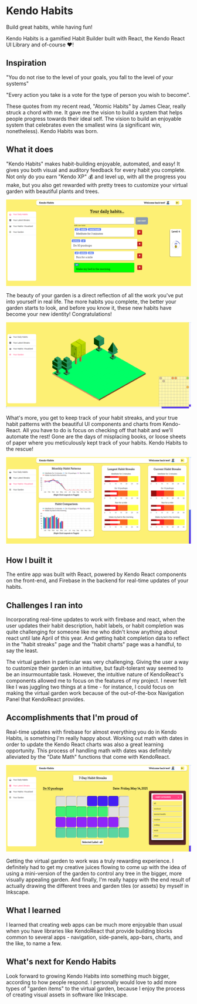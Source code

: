 # Kendo Habits

Build great habits, while having fun!

Kendo Habits is a gamified Habit Builder built with React, the Kendo React UI Library and of-course ❤️!

## Inspiration

"You do not rise to the level of your goals, you fall to the level of your systems"
 
"Every action you take is a vote for the type of person you wish to become". 

These quotes from my recent read, "Atomic Habits" by James Clear, really struck a chord with me. It gave me the vision to build a system that helps people progress towards their ideal self. The vision to build an enjoyable system that celebrates even the smallest wins (a significant win, nonetheless). Kendo Habits was born.

## What it does

"Kendo Habits" makes habit-building enjoyable, automated, and easy! It gives you both visual and auditory feedback for every habit you complete. Not only do you earn "Kendo XP" 💰 and level up, with all the progress you make, but you also get rewarded with pretty trees to customize your virtual garden with beautiful plants and trees.

![habits-tracker](https://raw.githubusercontent.com/adithya-tp/Kendo-Habits/master/assets/04_daily_habits.png?token=AIW2C5UFL5EYEGP5ZK3YBNLAV7VFY)
 
The beauty of your garden is a direct reflection of all the work you've put into yourself in real life. The more habits you complete, the better your garden starts to look, and before you know it, these new habits have become your new identity! Congratulations!

![virtual garden](https://raw.githubusercontent.com/adithya-tp/Kendo-Habits/master/assets/08_garden_page.png?token=AIW2C5SLTMHHIXA7GTR7WQ3AV7UVG)

What's more, you get to keep track of your habit streaks, and your true habit patterns with the beautiful UI components and charts from Kendo-React. All you have to do is focus on checking off that habit and we'll automate the rest! Gone are the days of misplacing books, or loose sheets of paper where you meticulously kept track of your habits. Kendo Habits to the rescue!

![habit charts](https://raw.githubusercontent.com/adithya-tp/Kendo-Habits/master/assets/09_habits_viz.png?token=AIW2C5TXW4CHOEGRLTJLHXLAV7U2U)

## How I built it

The entire app was built with React, powered by Kendo React components on the front-end, and Firebase in the backend for real-time updates of your habits.

## Challenges I ran into

Incorporating real-time updates to work with firebase and react, when the user updates their habit description, habit labels, or habit completion was quite challenging for someone like me who didn't know anything about react until late April of this year. And getting habit completion data to reflect in the "habit streaks" page and the "habit charts" page was a handful, to say the least.

The virtual garden in particular was very challenging. Giving the user a way to customize their garden in an intuitive, but fault-tolerant way seemed to be an insurmountable task. However, the intuitive nature of KendoReact's components allowed me to focus on the features of my project. I never felt like I was juggling two things at a time - for instance, I could focus on making the virtual garden work because of the out-of-the-box Navigation Panel that KendoReact provides.

## Accomplishments that I'm proud of

Real-time updates with firebase for almost everything you do in Kendo Habits, is something I'm really happy about. Working out math with dates in order to update the Kendo React charts was also a great learning opportunity. This process of handling math with dates was definitely alleviated by the "Date Math" functions that come with KendoReact.

![habit streaks](https://raw.githubusercontent.com/adithya-tp/Kendo-Habits/master/assets/06_habit_streaks_page.png?token=AIW2C5W5YXVQ52JGX6QKMXLAV7WFM)

Getting the virtual garden to work was a truly rewarding experience. I definitely had to get my creative juices flowing to come up with the idea of using a mini-version of the garden to control any tree in the bigger, more visually appealing garden. And finally, I'm really happy with the end result of actually drawing the different trees and garden tiles (or assets) by myself in Inkscape.

## What I learned

I learned that creating web apps can be much more enjoyable than usual when you have libraries like KendoReact that provide building blocks common to several apps - navigation, side-panels, app-bars, charts, and the like, to name a few.

## What's next for Kendo Habits

Look forward to growing Kendo Habits into something much bigger, according to how people respond. I personally would love to add more types of "garden items" to the virtual garden, because I enjoy the process of creating visual assets in software like Inkscape.

